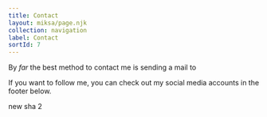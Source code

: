 ```yaml
---
title: Contact
layout: miksa/page.njk
collection: navigation
label: Contact
sortId: 7
---
```


By *far* the best method to contact me is sending a mail to <script>a='gvandam'; b='mail'; c='.com'
document.write('<A hre'+'f="mai'+'lto:'+a+'@g'+b+c+'">');
document.write(a+'@g'+b+c+'</a>');
</script>

If you want to follow me, you can check out my social media accounts in the footer below.

new sha 2
